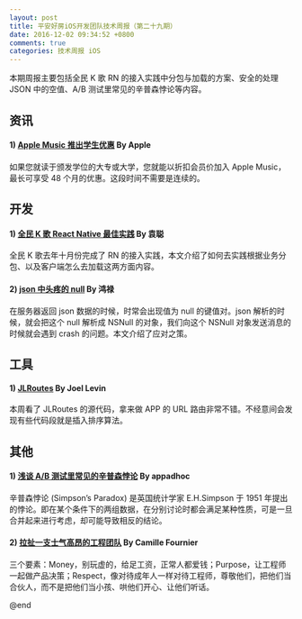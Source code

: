 ```yaml
---
layout: post
title: 平安好房iOS开发团队技术周报（第二十九期）
date: 2016-12-02 09:34:52 +0800
comments: true
categories: 技术周报 iOS
---
```

本期周报主要包括全民 K 歌 RN 的接入实践中分包与加载的方案、安全的处理 JSON 中的空值、A/B 测试里常见的辛普森悖论等内容。

<!--more-->

## 资讯

#### 1) [Apple Music 推出学生优惠](https://support.apple.com/zh-cn/HT205928) By Apple

如果您就读于颁发学位的大专或大学，您就能以折扣会员价加入 Apple Music，最长可享受 48 个月的优惠。这段时间不需要是连续的。

## 开发

#### 1) [全民 K 歌 React Native 最佳实践](http://geek.csdn.net/news/detail/122668) By 袁聪

全民 K 歌去年十月份完成了 RN 的接入实践，本文介绍了如何去实践根据业务分包、以及客户端怎么去加载这两方面内容。

#### 2) [json 中头疼的 null](http://honglu.me/2015/04/11/json中头疼的null/) By 鸿禄

在服务器返回 json 数据的时候，时常会出现值为 null 的键值对。json 解析的时候，就会把这个 null 解析成 NSNull 的对象，我们向这个 NSNull 对象发送消息的时候就会遇到 crash 的问题。本文介绍了应对之策。

## 工具

#### 1) [JLRoutes](https://github.com/joeldev/JLRoutes) By Joel Levin

本周看了 JLRoutes 的源代码，拿来做 APP 的 URL 路由非常不错。不经意间会发现有些代码段就是插入排序算法。

## 其他

#### 1) [浅谈 A/B 测试里常见的辛普森悖论](http://www.appadhoc.com/blog/simpson-paradox-in-abtesting/) By appadhoc

辛普森悖论 (Simpson’s Paradox) 是英国统计学家 E.H.Simpson 于 1951 年提出的悖论。即在某个条件下的两组数据，在分别讨论时都会满足某种性质，可是一旦合并起来进行考虑，却可能导致相反的结论。

#### 2) [拉扯一支士气高昂的工程团队](https://medium.com/swlh/building-and-motivating-engineering-teams-24fd56910039) By Camille Fournier

三个要素：Money，别玩虚的，给足工资，正常人都爱钱；Purpose，让工程师一起做产品决策；Respect，像对待成年人一样对待工程师，尊敬他们，把他们当合伙人，而不是把他们当小孩、哄他们开心、让他们听话。

@end